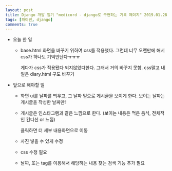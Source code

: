 ```yaml
---
layout: post
title: Django 개발 일기 "medicord - django로 구현하는 기록 페이지" 2019.01.28
tags: [파이썬, django]
comments: true
---
```


- 오늘 한 일

  - base.html  화면을 바꾸기 위하여 css를 적용했다. 그런데 너무 오랜만에 해서 css가 하나도 기억안난다ㅠㅠㅠ

    게다가 css가 적용됐다 되지않았다한다. 그래서 거의 바꾸지 못함. css말고 내일은 diary.html 구도 바꾸기  

- 앞으로 해야할 일

  - 화면 ui를 날짜를 띄우고, 그 날짜 밑으로 게시글을 보이게 한다. 보이는 날짜는 게시글을 작성한 날짜만!

  - 게시글은 인스타그램과 같은 느낌으로 한다. (보이는 내용은 먹은 음식, 전체적인 컨디션 or 느낌)

    클릭하면 더 세부 내용화면으로 이동

  - 사진 넣을 수 있게 수정

  - css 수정 필요

  - 날짜, 또는 tag를 이용해서 해당하는 내용 찾는 검색 기능 추가 필요

  


